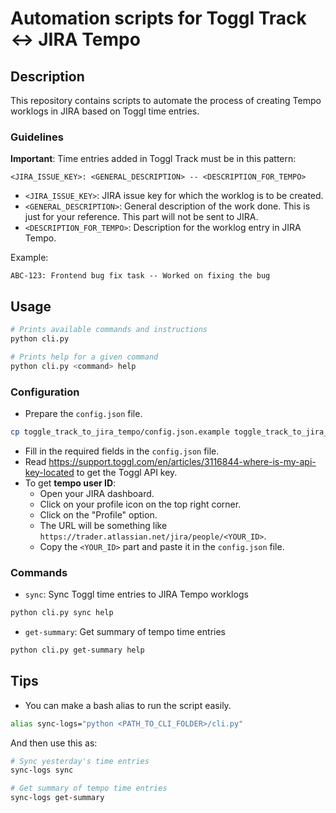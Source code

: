 # Automation scripts for Toggl Track <-> JIRA Tempo

## Description

This repository contains scripts to automate the process of creating  Tempo worklogs in JIRA based on Toggl time entries.

### Guidelines

**Important**: Time entries added in Toggl Track must be in this pattern:

`<JIRA_ISSUE_KEY>: <GENERAL_DESCRIPTION> -- <DESCRIPTION_FOR_TEMPO>`

- `<JIRA_ISSUE_KEY>`: JIRA issue key for which the worklog is to be created.
- `<GENERAL_DESCRIPTION>`: General description of the work done. This is just for your reference. This part will not be sent to JIRA.
- `<DESCRIPTION_FOR_TEMPO>`: Description for the worklog entry in JIRA Tempo.

Example:

`ABC-123: Frontend bug fix task -- Worked on fixing the bug `


## Usage

```sh
# Prints available commands and instructions
python cli.py
```

```sh
# Prints help for a given command
python cli.py <command> help
```

### Configuration

- Prepare the `config.json` file.

```sh
cp toggle_track_to_jira_tempo/config.json.example toggle_track_to_jira_tempo/config.json
```

- Fill in the required fields in the `config.json` file.
- Read https://support.toggl.com/en/articles/3116844-where-is-my-api-key-located to get the Toggl API key.
- To get **tempo user ID**:
  - Open your JIRA dashboard.
  - Click on your profile icon on the top right corner.
  - Click on the "Profile" option.
  - The URL will be something like `https://trader.atlassian.net/jira/people/<YOUR_ID>`.
  - Copy the `<YOUR_ID>` part and paste it in the `config.json` file.

### Commands

- `sync`: Sync Toggl time entries to JIRA Tempo worklogs

```sh
python cli.py sync help
```

- `get-summary`: Get summary of tempo time entries

```sh
python cli.py get-summary help
```


## Tips

- You can make a bash alias to run the script easily.

```sh
alias sync-logs="python <PATH_TO_CLI_FOLDER>/cli.py"
```

And then use this as:

```sh
# Sync yesterday's time entries
sync-logs sync

# Get summary of tempo time entries
sync-logs get-summary
```
